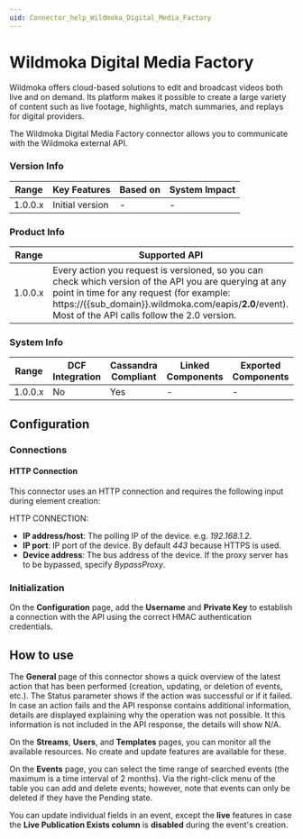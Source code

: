 ```yaml
---
uid: Connector_help_Wildmoka_Digital_Media_Factory
---
```


# Wildmoka Digital Media Factory

Wildmoka offers cloud-based solutions to edit and broadcast videos both live and on demand. Its platform makes it possible to create a large variety of content such as live footage, highlights, match summaries, and replays for digital providers.

The Wildmoka Digital Media Factory connector allows you to communicate with the Wildmoka external API.

### Version Info

| **Range** | **Key Features** | **Based on** | **System Impact** |
|-----------|------------------|--------------|-------------------|
| 1.0.0.x   | Initial version  | \-           | \-                |

### Product Info

| **Range** | **Supported API**                                                                                                                                                                                                                                            |
|-----------|--------------------------------------------------------------------------------------------------------------------------------------------------------------------------------------------------------------------------------------------------------------|
| 1.0.0.x   | Every action you request is versioned, so you can check which version of the API you are querying at any point in time for any request (for example: https://{{sub_domain}}.wildmoka.com/eapis/**2.0**/event). Most of the API calls follow the 2.0 version. |

### System Info

| Range     | DCF Integration     | Cassandra Compliant     | Linked Components     | Exported Components     |
|-----------|---------------------|-------------------------|-----------------------|-------------------------|
| 1.0.0.x   | No                  | Yes                     | \-                    | \-                      |

## Configuration

### Connections

#### HTTP Connection

This connector uses an HTTP connection and requires the following input during element creation:

HTTP CONNECTION:

- **IP address/host**: The polling IP of the device. e.g. *192.168.1.2*.
- **IP port**: IP port of the device. By default *443* because HTTPS is used.
- **Device address**: The bus address of the device. If the proxy server has to be bypassed, specify *BypassProxy*.

### Initialization

On the **Configuration** page, add the **Username** and **Private Key** to establish a connection with the API using the correct HMAC authentication credentials.

## How to use

The **General** page of this connector shows a quick overview of the latest action that has been performed (creation, updating, or deletion of events, etc.). The Status parameter shows if the action was successful or if it failed. In case an action fails and the API response contains additional information, details are displayed explaining why the operation was not possible. It this information is not included in the API response, the details will show N/A.

On the **Streams**, **Users**, and **Templates** pages, you can monitor all the available resources. No create and update features are available for these.

On the **Events** page, you can select the time range of searched events (the maximum is a time interval of 2 months). Via the right-click menu of the table you can add and delete events; however, note that events can only be deleted if they have the Pending state.

You can update individual fields in an event, except the **live** features in case the **Live Publication Exists column** is **disabled** during the event's creation.
